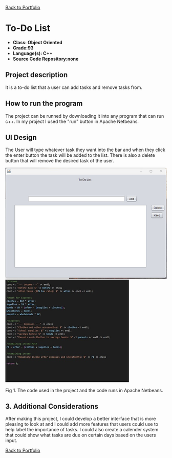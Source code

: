 [Back to Portfolio](./)

To-Do List
===============

-   **Class: Object Oriented** 
-   **Grade:93** 
-   **Language(s): C++** 
-   **Source Code Repository:none**

## Project description

It is a to-do list that a user can add tasks and remove tasks from.

## How to run the program

The project can be runned by downloading it into any program that can run c++. In my project I used the "run" button in Apache Netbeans.

## UI Design

The User will type whatever task they want into the bar and when they click the enter button the task will be added to the list. There is also a delete button that will remove the desired task of the user.

![screenshot](images/to_do_list1.jpg)  
![screenshot](images/p1_2.jpg)

Fig 1. The code used in the project and the code runs in Apache Netbeans.

## 3. Additional Considerations

After making this project, I could develop a better interface that is more pleasing to look at and I could add more features that users could use to help label the importance of tasks. I could also create a calender system that could show what tasks are due on certain days based on the users input.

[Back to Portfolio](./)
